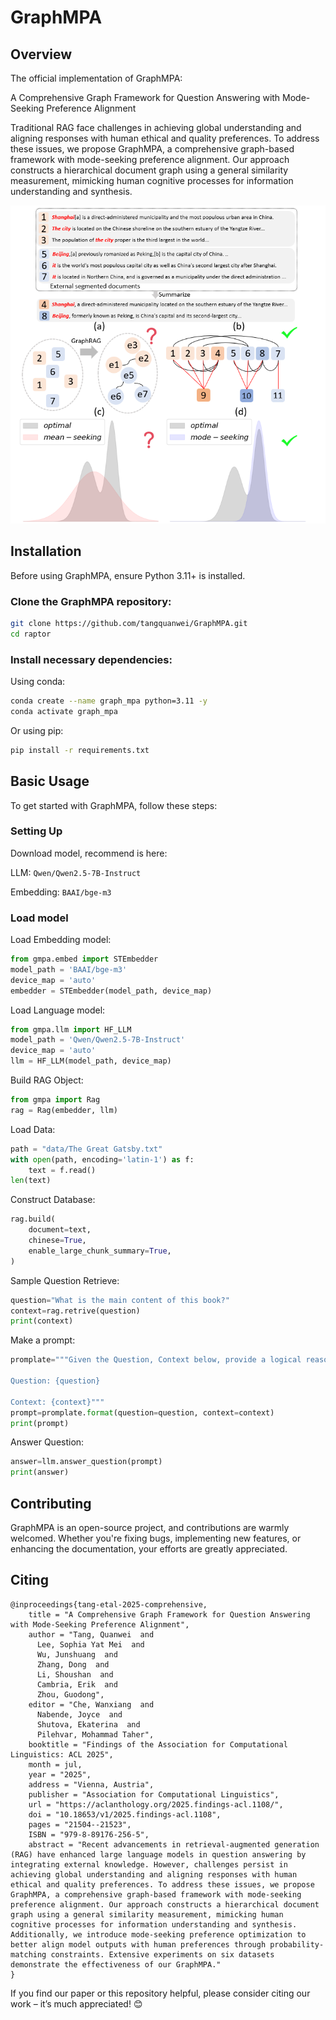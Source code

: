 # GraphMPA

## Overview

The official implementation of GraphMPA: 

A Comprehensive Graph Framework for Question Answering with Mode-Seeking Preference Alignment

Traditional RAG face challenges in achieving global understanding and aligning responses with human ethical and quality preferences. To address these issues, we propose GraphMPA, a comprehensive graph-based framework with mode-seeking preference alignment. Our approach constructs a hierarchical document graph using a general similarity measurement, mimicking human cognitive processes for information understanding and synthesis.

![graphMPA](img/graphmpa.png)


## Installation

Before using GraphMPA, ensure Python 3.11+ is installed. 

### Clone the GraphMPA repository:

```bash
git clone https://github.com/tangquanwei/GraphMPA.git
cd raptor
```

### Install necessary dependencies:

Using conda:
```bash
conda create --name graph_mpa python=3.11 -y
conda activate graph_mpa
```

Or using pip:   

```bash
pip install -r requirements.txt
```

## Basic Usage

To get started with GraphMPA, follow these steps:

### Setting Up 

Download model, recommend is here:

LLM: `Qwen/Qwen2.5-7B-Instruct`

Embedding: `BAAI/bge-m3`

### Load model 

Load Embedding model:

```python
from gmpa.embed import STEmbedder
model_path = 'BAAI/bge-m3'
device_map = 'auto'
embedder = STEmbedder(model_path, device_map)
```

Load Language model:

```python
from gmpa.llm import HF_LLM
model_path = 'Qwen/Qwen2.5-7B-Instruct'
device_map = 'auto'
llm = HF_LLM(model_path, device_map)
```

Build RAG Object:

```python
from gmpa import Rag
rag = Rag(embedder, llm)
```

Load Data:

```python
path = "data/The Great Gatsby.txt"
with open(path, encoding='latin-1') as f:
    text = f.read()
len(text)
```

Construct Database:

```Python
rag.build(
    document=text,
    chinese=True,
    enable_large_chunk_summary=True,
)
```

Sample Question Retrieve:

```Python
question="What is the main content of this book?"
context=rag.retrive(question)
print(context)
```

Make a prompt:

```Python
promplate="""Given the Question, Context below, provide a logical reasoning to get the answer. Please use the format of: ##Reason: <reason> ##Answer: <answer>.

Question: {question}

Context: {context}"""
prompt=promplate.format(question=question, context=context)
print(prompt)
```

Answer Question:

```Python
answer=llm.answer_question(prompt)
print(answer)
```

## Contributing

GraphMPA is an open-source project, and contributions are warmly welcomed. Whether you're fixing bugs, implementing new features, or enhancing the documentation, your efforts are greatly appreciated.

## Citing
```
@inproceedings{tang-etal-2025-comprehensive,
    title = "A Comprehensive Graph Framework for Question Answering with Mode-Seeking Preference Alignment",
    author = "Tang, Quanwei  and
      Lee, Sophia Yat Mei  and
      Wu, Junshuang  and
      Zhang, Dong  and
      Li, Shoushan  and
      Cambria, Erik  and
      Zhou, Guodong",
    editor = "Che, Wanxiang  and
      Nabende, Joyce  and
      Shutova, Ekaterina  and
      Pilehvar, Mohammad Taher",
    booktitle = "Findings of the Association for Computational Linguistics: ACL 2025",
    month = jul,
    year = "2025",
    address = "Vienna, Austria",
    publisher = "Association for Computational Linguistics",
    url = "https://aclanthology.org/2025.findings-acl.1108/",
    doi = "10.18653/v1/2025.findings-acl.1108",
    pages = "21504--21523",
    ISBN = "979-8-89176-256-5",
    abstract = "Recent advancements in retrieval-augmented generation (RAG) have enhanced large language models in question answering by integrating external knowledge. However, challenges persist in achieving global understanding and aligning responses with human ethical and quality preferences. To address these issues, we propose GraphMPA, a comprehensive graph-based framework with mode-seeking preference alignment. Our approach constructs a hierarchical document graph using a general similarity measurement, mimicking human cognitive processes for information understanding and synthesis. Additionally, we introduce mode-seeking preference optimization to better align model outputs with human preferences through probability-matching constraints. Extensive experiments on six datasets demonstrate the effectiveness of our GraphMPA."
}
```

If you find our paper or this repository helpful, please consider citing our work – it’s much appreciated! 😊
